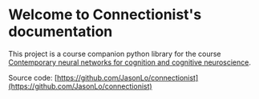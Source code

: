 # Welcome to Connectionist's documentation

This project is a course companion python library for the course [Contemporary neural networks for cognition and cognitive neuroscience](https://drive.google.com/drive/folders/1ZNmK-W8bk3iIH6M5cYzhO_XGhCrxFXzL).

Source code: [https://github.com/JasonLo/connectionist](https://github.com/JasonLo/connectionist)
